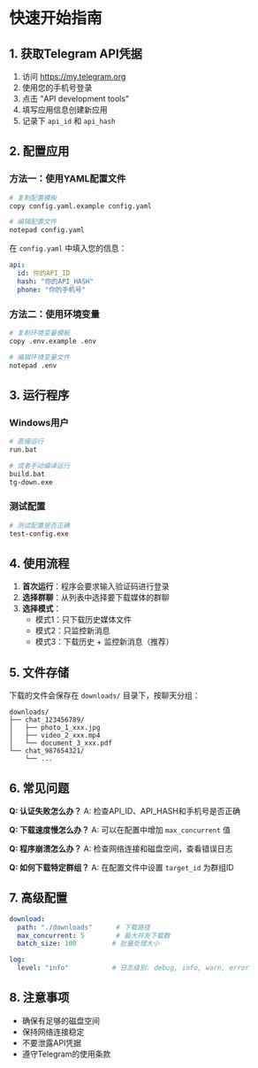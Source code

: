 # 快速开始指南

## 1. 获取Telegram API凭据

1. 访问 https://my.telegram.org
2. 使用您的手机号登录
3. 点击 "API development tools"
4. 填写应用信息创建新应用
5. 记录下 `api_id` 和 `api_hash`

## 2. 配置应用

### 方法一：使用YAML配置文件
```bash
# 复制配置模板
copy config.yaml.example config.yaml

# 编辑配置文件
notepad config.yaml
```

在 `config.yaml` 中填入您的信息：
```yaml
api:
  id: 你的API_ID
  hash: "你的API_HASH"
  phone: "你的手机号"
```

### 方法二：使用环境变量
```bash
# 复制环境变量模板
copy .env.example .env

# 编辑环境变量文件
notepad .env
```

## 3. 运行程序

### Windows用户
```bash
# 直接运行
run.bat

# 或者手动编译运行
build.bat
tg-down.exe
```

### 测试配置
```bash
# 测试配置是否正确
test-config.exe
```

## 4. 使用流程

1. **首次运行**：程序会要求输入验证码进行登录
2. **选择群聊**：从列表中选择要下载媒体的群聊
3. **选择模式**：
   - 模式1：只下载历史媒体文件
   - 模式2：只监控新消息
   - 模式3：下载历史 + 监控新消息（推荐）

## 5. 文件存储

下载的文件会保存在 `downloads/` 目录下，按聊天分组：
```
downloads/
├── chat_123456789/
│   ├── photo_1_xxx.jpg
│   ├── video_2_xxx.mp4
│   └── document_3_xxx.pdf
└── chat_987654321/
    └── ...
```

## 6. 常见问题

**Q: 认证失败怎么办？**
A: 检查API_ID、API_HASH和手机号是否正确

**Q: 下载速度慢怎么办？**
A: 可以在配置中增加 `max_concurrent` 值

**Q: 程序崩溃怎么办？**
A: 检查网络连接和磁盘空间，查看错误日志

**Q: 如何下载特定群组？**
A: 在配置文件中设置 `target_id` 为群组ID

## 7. 高级配置

```yaml
download:
  path: "./downloads"      # 下载路径
  max_concurrent: 5        # 最大并发下载数
  batch_size: 100         # 批量处理大小

log:
  level: "info"           # 日志级别: debug, info, warn, error
```

## 8. 注意事项

- 确保有足够的磁盘空间
- 保持网络连接稳定
- 不要泄露API凭据
- 遵守Telegram的使用条款